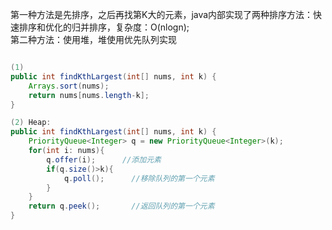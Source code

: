 第一种方法是先排序，之后再找第K大的元素，java内部实现了两种排序方法：快速排序和优化的归并排序，复杂度：O(nlogn);      
第二种方法：使用堆，堆使用优先队列实现
```java

(1)
public int findKthLargest(int[] nums, int k) {
    Arrays.sort(nums);
    return nums[nums.length-k];
}

(2) Heap:
public int findKthLargest(int[] nums, int k) {
    PriorityQueue<Integer> q = new PriorityQueue<Integer>(k);
    for(int i: nums){
        q.offer(i);      //添加元素
        if(q.size()>k){
            q.poll();      //移除队列的第一个元素
        }
    }
    return q.peek();       //返回队列的第一个元素
}

```
